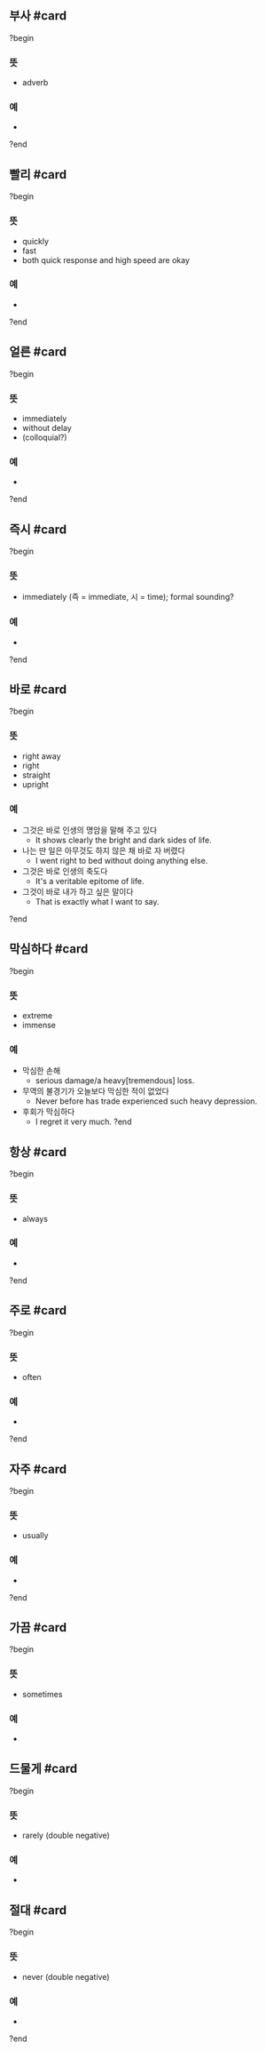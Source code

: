## 부사 #card
?begin
### 뜻
- adverb
### 예
-
?end


## 빨리 #card
?begin
### 뜻
- quickly
- fast
- both quick response and high speed are okay
### 예
-
?end


## 얼른 #card
?begin
### 뜻
- immediately
- without delay
- (colloquial?)
### 예
-
?end


## 즉시 #card
?begin
### 뜻
- immediately (즉 = immediate, 시 = time); formal sounding?
### 예
-
?end


## 바로 #card
?begin
### 뜻
- right away
- right
- straight
- upright
### 예
- 그것은 바로 인생의 명암을 말해 주고 있다
	- It shows clearly the bright and dark sides of life.
- 나는 딴 일은 아무것도 하지 않은 채 바로 자 버렸다
	- I went right to bed without doing anything else.
- 그것은 바로 인생의 축도다
	- It's a veritable epitome of life.
- 그것이 바로 내가 하고 싶은 말이다
	- That is exactly what I want to say.
<!--SR:!2025-04-04,3,250-->
?end


## 막심하다 #card
?begin
### 뜻
- extreme
- immense
### 예
- 막심한 손해
	- serious damage/a heavy[tremendous] loss.
- 무역의 불경기가 오늘보다 막심한 적이 없었다
	- Never before has trade experienced such heavy depression.
- 후회가 막심하다
	- I regret it very much.
?end


## 항상 #card
?begin
### 뜻
- always
### 예
-
?end


## 주로 #card
?begin
### 뜻
- often
### 예
-
?end


## 자주 #card
?begin
### 뜻
- usually
### 예
-
?end


## 가끔 #card
?begin
### 뜻
- sometimes
### 예
-

## 드물게 #card
?begin
### 뜻
- rarely (double negative)
### 예
-

## 절대 #card
?begin
### 뜻
- never (double negative)
### 예
-
?end




